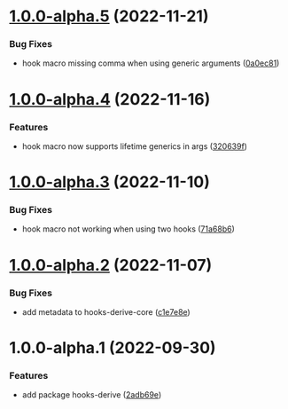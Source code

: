 # [1.0.0-alpha.5](https://github.com/frender-rs/hooks/compare/hooks-derive-v1.0.0-alpha.4...hooks-derive-v1.0.0-alpha.5) (2022-11-21)


### Bug Fixes

* hook macro missing comma when using generic arguments ([0a0ec81](https://github.com/frender-rs/hooks/commit/0a0ec813d3846ebeb012b2404d11b92e3b9e10b3))

# [1.0.0-alpha.4](https://github.com/frender-rs/hooks/compare/hooks-derive-v1.0.0-alpha.3...hooks-derive-v1.0.0-alpha.4) (2022-11-16)


### Features

* hook macro now supports lifetime generics in args ([320639f](https://github.com/frender-rs/hooks/commit/320639fb0733eb2cd18d07032c2a15955443307b))

# [1.0.0-alpha.3](https://github.com/frender-rs/hooks/compare/hooks-derive-v1.0.0-alpha.2...hooks-derive-v1.0.0-alpha.3) (2022-11-10)


### Bug Fixes

* hook macro not working when using two hooks ([71a68b6](https://github.com/frender-rs/hooks/commit/71a68b6a39144e8ef31e1f2f0821d777177626de))

# [1.0.0-alpha.2](https://github.com/frender-rs/hooks/compare/hooks-derive-v1.0.0-alpha.1...hooks-derive-v1.0.0-alpha.2) (2022-11-07)


### Bug Fixes

* add metadata to hooks-derive-core ([c1e7e8e](https://github.com/frender-rs/hooks/commit/c1e7e8e6f093d35f6fa7c97b6f268da91233b46b))

# 1.0.0-alpha.1 (2022-09-30)


### Features

* add package hooks-derive ([2adb69e](https://github.com/frender-rs/hooks/commit/2adb69e75ef3fa2bb135bed40ded7a235a32a422))
